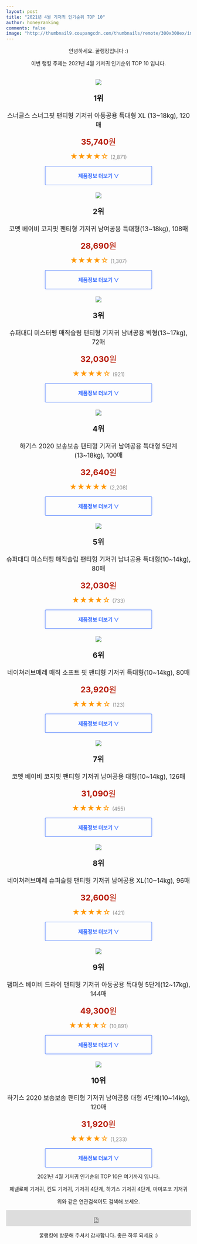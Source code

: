 ```yaml
--- 
layout: post 
title: "2021년 4월 기저귀 인기순위 TOP 10" 
author: honeyranking 
comments: false 
image: "http://thumbnail9.coupangcdn.com/thumbnails/remote/300x300ex/image/product/image/vendoritem/2019/07/01/4855579495/7c7cfd23-998a-4d14-82be-5c8f9ddd9062.jpg" 
--- 
```

<p style="text-align: center;">안녕하세요. 꿀랭킹입니다 :)</p> <p style="text-align: center;">이번 랭킹 주제는 2021년 4월 기저귀 인기순위 TOP 10 입니다.</p><center><img src="http://thumbnail9.coupangcdn.com/thumbnails/remote/300x300ex/image/product/image/vendoritem/2019/07/01/4855579495/7c7cfd23-998a-4d14-82be-5c8f9ddd9062.jpg" style="margin-top:20px" /></center> <p style="text-align: center; font-size: 20px"><b>1위</b></p> <p style="text-align: center; font-size: 17px">스너글스 스너그핏 팬티형 기저귀 아동공용 특대형 XL (13~18kg), 120매</p> <p style="text-align: center;"><span style="color: #b61800; font-size: 22px;"><b>35,740</b>원</span></p> <p style="text-align: center;"><span style="color: #ff9600; font-size: 20px;">★★★★☆ </span><span style="color: #878787;">(2,871)</span></p> <center><a href="https://coupa.ng/bVv5S4"> <div style="font-size: 14px; display: inline-block; padding: 15px 90px; color: #346aff; border-radius: 2px; border: 1px solid #346aff; cursor: pointer;"><b>제품정보 더보기 &or;</b></div> </a></center><center><img src="http://thumbnail6.coupangcdn.com/thumbnails/remote/300x300ex/image/retail/images/939631701549262-30f486e2-938a-4d82-8613-7f6653a6d950.jpg" style="margin-top:20px" /></center> <p style="text-align: center; font-size: 20px"><b>2위</b></p> <p style="text-align: center; font-size: 17px">코멧 베이비 코지핏 팬티형 기저귀 남여공용 특대형(13~18kg), 108매</p> <p style="text-align: center;"><span style="color: #b61800; font-size: 22px;"><b>28,690</b>원</span></p> <p style="text-align: center;"><span style="color: #ff9600; font-size: 20px;">★★★★☆ </span><span style="color: #878787;">(1,307)</span></p> <center><a href="https://coupa.ng/bVv5S5"> <div style="font-size: 14px; display: inline-block; padding: 15px 90px; color: #346aff; border-radius: 2px; border: 1px solid #346aff; cursor: pointer;"><b>제품정보 더보기 &or;</b></div> </a></center><center><img src="http://thumbnail8.coupangcdn.com/thumbnails/remote/300x300ex/image/product/image/vendoritem/2019/07/16/4503417340/980da927-88b0-41d5-87b6-05e742dcc0a5.jpg" style="margin-top:20px" /></center> <p style="text-align: center; font-size: 20px"><b>3위</b></p> <p style="text-align: center; font-size: 17px">슈퍼대디 미스터펭 매직슬림 팬티형 기저귀 남녀공용 빅형(13~17kg), 72매</p> <p style="text-align: center;"><span style="color: #b61800; font-size: 22px;"><b>32,030</b>원</span></p> <p style="text-align: center;"><span style="color: #ff9600; font-size: 20px;">★★★★☆ </span><span style="color: #878787;">(921)</span></p> <center><a href="https://coupa.ng/bVv5S7"> <div style="font-size: 14px; display: inline-block; padding: 15px 90px; color: #346aff; border-radius: 2px; border: 1px solid #346aff; cursor: pointer;"><b>제품정보 더보기 &or;</b></div> </a></center><center><img src="http://thumbnail7.coupangcdn.com/thumbnails/remote/300x300ex/image/retail/images/2020/04/07/15/8/f43dccf6-24dd-4360-a1a9-9ecd4f24a1f3.jpg" style="margin-top:20px" /></center> <p style="text-align: center; font-size: 20px"><b>4위</b></p> <p style="text-align: center; font-size: 17px">하기스 2020 보송보송 팬티형 기저귀 남여공용 특대형 5단계(13~18kg), 100매</p> <p style="text-align: center;"><span style="color: #b61800; font-size: 22px;"><b>32,640</b>원</span></p> <p style="text-align: center;"><span style="color: #ff9600; font-size: 20px;">★★★★★ </span><span style="color: #878787;">(2,208)</span></p> <center><a href="https://coupa.ng/bVv5S9"> <div style="font-size: 14px; display: inline-block; padding: 15px 90px; color: #346aff; border-radius: 2px; border: 1px solid #346aff; cursor: pointer;"><b>제품정보 더보기 &or;</b></div> </a></center><center><img src="http://thumbnail9.coupangcdn.com/thumbnails/remote/300x300ex/image/retail/images/242851677529015-05b12d4c-d10b-4749-b88e-608c139a3a2d.jpg" style="margin-top:20px" /></center> <p style="text-align: center; font-size: 20px"><b>5위</b></p> <p style="text-align: center; font-size: 17px">슈퍼대디 미스터펭 매직슬림 팬티형 기저귀 남녀공용 특대형(10~14kg), 80매</p> <p style="text-align: center;"><span style="color: #b61800; font-size: 22px;"><b>32,030</b>원</span></p> <p style="text-align: center;"><span style="color: #ff9600; font-size: 20px;">★★★★☆ </span><span style="color: #878787;">(733)</span></p> <center><a href="https://coupa.ng/bVv5Td"> <div style="font-size: 14px; display: inline-block; padding: 15px 90px; color: #346aff; border-radius: 2px; border: 1px solid #346aff; cursor: pointer;"><b>제품정보 더보기 &or;</b></div> </a></center><center><img src="http://thumbnail10.coupangcdn.com/thumbnails/remote/300x300ex/image/retail/images/2020/03/04/15/8/1a1553ba-6178-4807-9958-9490836a0942.jpg" style="margin-top:20px" /></center> <p style="text-align: center; font-size: 20px"><b>6위</b></p> <p style="text-align: center; font-size: 17px">네이쳐러브메레 매직 소프트 핏 팬티형 기저귀 특대형(10~14kg), 80매</p> <p style="text-align: center;"><span style="color: #b61800; font-size: 22px;"><b>23,920</b>원</span></p> <p style="text-align: center;"><span style="color: #ff9600; font-size: 20px;">★★★★☆ </span><span style="color: #878787;">(123)</span></p> <center><a href="https://coupa.ng/bVv5Th"> <div style="font-size: 14px; display: inline-block; padding: 15px 90px; color: #346aff; border-radius: 2px; border: 1px solid #346aff; cursor: pointer;"><b>제품정보 더보기 &or;</b></div> </a></center><center><img src="http://thumbnail6.coupangcdn.com/thumbnails/remote/300x300ex/image/retail/images/426981880287422-d92f8fe4-04d0-4d10-853b-ecad76d42c53.jpg" style="margin-top:20px" /></center> <p style="text-align: center; font-size: 20px"><b>7위</b></p> <p style="text-align: center; font-size: 17px">코멧 베이비 코지핏 팬티형 기저귀 남여공용 대형(10~14kg), 126매</p> <p style="text-align: center;"><span style="color: #b61800; font-size: 22px;"><b>31,090</b>원</span></p> <p style="text-align: center;"><span style="color: #ff9600; font-size: 20px;">★★★★☆ </span><span style="color: #878787;">(455)</span></p> <center><a href="https://coupa.ng/bVv5Tm"> <div style="font-size: 14px; display: inline-block; padding: 15px 90px; color: #346aff; border-radius: 2px; border: 1px solid #346aff; cursor: pointer;"><b>제품정보 더보기 &or;</b></div> </a></center><center><img src="http://thumbnail9.coupangcdn.com/thumbnails/remote/300x300ex/image/retail/images/2019/07/29/14/2/654065d7-c2d9-4f33-8e93-e24ee9f008bd.jpg" style="margin-top:20px" /></center> <p style="text-align: center; font-size: 20px"><b>8위</b></p> <p style="text-align: center; font-size: 17px">네이쳐러브메레 슈퍼슬림 팬티형 기저귀 남여공용 XL(10~14kg), 96매</p> <p style="text-align: center;"><span style="color: #b61800; font-size: 22px;"><b>32,600</b>원</span></p> <p style="text-align: center;"><span style="color: #ff9600; font-size: 20px;">★★★★☆ </span><span style="color: #878787;">(421)</span></p> <center><a href="https://coupa.ng/bVv5Tp"> <div style="font-size: 14px; display: inline-block; padding: 15px 90px; color: #346aff; border-radius: 2px; border: 1px solid #346aff; cursor: pointer;"><b>제품정보 더보기 &or;</b></div> </a></center><center><img src="http://thumbnail10.coupangcdn.com/thumbnails/remote/300x300ex/image/retail/images/257117671758555-d25ef5b7-de75-432f-8292-ae5aac830409.jpg" style="margin-top:20px" /></center> <p style="text-align: center; font-size: 20px"><b>9위</b></p> <p style="text-align: center; font-size: 17px">팸퍼스 베이비 드라이 팬티형 기저귀 아동공용 특대형 5단계(12~17kg), 144매</p> <p style="text-align: center;"><span style="color: #b61800; font-size: 22px;"><b>49,300</b>원</span></p> <p style="text-align: center;"><span style="color: #ff9600; font-size: 20px;">★★★★☆ </span><span style="color: #878787;">(10,891)</span></p> <center><a href="https://coupa.ng/bVv5Tv"> <div style="font-size: 14px; display: inline-block; padding: 15px 90px; color: #346aff; border-radius: 2px; border: 1px solid #346aff; cursor: pointer;"><b>제품정보 더보기 &or;</b></div> </a></center><center><img src="http://thumbnail6.coupangcdn.com/thumbnails/remote/300x300ex/image/retail/images/2020/04/07/15/4/b8f0d00c-32b8-4af7-bb27-fb1677cad70c.jpg" style="margin-top:20px" /></center> <p style="text-align: center; font-size: 20px"><b>10위</b></p> <p style="text-align: center; font-size: 17px">하기스 2020 보송보송 팬티형 기저귀 남여공용 대형 4단계(10~14kg), 120매</p> <p style="text-align: center;"><span style="color: #b61800; font-size: 22px;"><b>31,920</b>원</span></p> <p style="text-align: center;"><span style="color: #ff9600; font-size: 20px;">★★★★☆ </span><span style="color: #878787;">(1,233)</span></p> <center><a href="https://coupa.ng/bVv5Ty"> <div style="font-size: 14px; display: inline-block; padding: 15px 90px; color: #346aff; border-radius: 2px; border: 1px solid #346aff; cursor: pointer;"><b>제품정보 더보기 &or;</b></div> </a></center> <p style="text-align: center;"> </p> <p style="text-align: center;"> </p> <p style="text-align: center;">2021년 4월 기저귀 인기순위 TOP 10은 여기까지 입니다.</p> <p style="text-align: center;">페넬로페 기저귀, 킨도 기저귀, 기저귀 4단계, 하기스 기저귀 4단계, 마미포코 기저귀</p> <p style="text-align: center;">위와 같은 연관검색어도 검색해 보세요.</p> <iframe src="https://coupa.ng/bSaIdo" width="100%" height="44" frameborder="0" scrolling="no" referrerpolicy="unsafe-url"></iframe> <p style="text-align: center;">꿀랭킹에 방문해 주셔서 감사합니다. 좋은 하루 되세요 :)</p>
